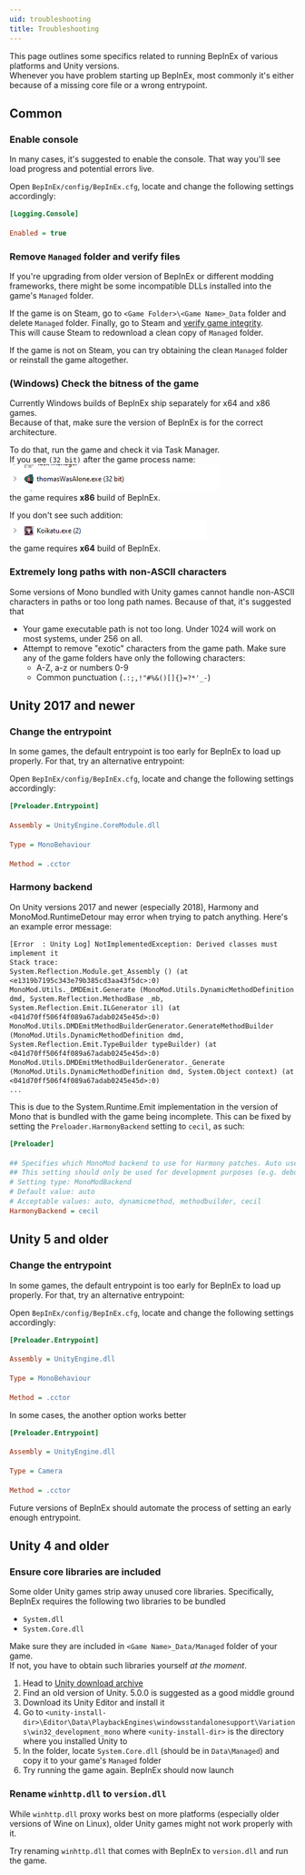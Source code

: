 ```yaml
---
uid: troubleshooting
title: Troubleshooting
---
```


This page outlines some specifics related to running BepInEx of various 
platforms and Unity versions.  
Whenever you have problem starting up BepInEx, most commonly it's either 
because of a missing core file or a wrong entrypoint. 

## Common

### Enable console

In many cases, it's suggested to enable the console. That way you'll see load 
progress and potential errors live.

Open `BepInEx/config/BepInEx.cfg`, locate and change the following settings accordingly:

```ini
[Logging.Console]

Enabled = true
```

### Remove `Managed` folder and verify files

If you're upgrading from older version of BepInEx or different modding frameworks, 
there might be some incompatible DLLs installed into the game's `Managed` folder.  

If the game is on Steam, go to `<Game Folder>\<Game Name>_Data` folder and 
delete `Managed` folder. Finally, go to Steam and [verify game integrity](https://support.steampowered.com/kb_article.php?ref=2037-QEUH-3335).   
This will cause Steam to redownload a clean copy of `Managed` folder.

If the game is not on Steam, you can try obtaining the clean `Managed` folder 
or reinstall the game altogether.

### (Windows) Check the bitness of the game

Currently Windows builds of BepInEx ship separately for x64 and x86 games.  
Because of that, make sure the version of BepInEx is for the correct architecture. 

To do that, run the game and check it via Task Manager.  
If you see `(32 bit)` after the game process name:  
![ThomasWasAlone.exe (32 bit)](images/x86process_example.png)  
the game requires **x86** build of BepInEx.

If you don't see such addition:  
![Koikatu.exe](images/x64process_example.png)  
the game requires **x64** build of BepInEx.

### Extremely long paths with non-ASCII characters

Some versions of Mono bundled with Unity games cannot handle non-ASCII characters
in paths or too long path names. Because of that, it's suggested that

* Your game executable path is not too long. Under 1024 will work on most systems, under 256 on all.
* Attempt to remove "exotic" characters from the game path. Make sure any of the game folders have only the following characters:
  * A-Z, a-z or numbers 0-9
  * Common punctuation (`.:;,!"#%&()[]{}=?*'_-`)

## Unity 2017 and newer

### Change the entrypoint

In some games, the default entrypoint is too early for BepInEx to load up 
properly. For that, try an alternative entrypoint:

Open `BepInEx/config/BepInEx.cfg`, locate and change the following settings accordingly:

```ini
[Preloader.Entrypoint]

Assembly = UnityEngine.CoreModule.dll

Type = MonoBehaviour

Method = .cctor
```

### Harmony backend

On Unity versions 2017 and newer (especially 2018), Harmony and MonoMod.RuntimeDetour may error when trying to patch anything. Here's an example error message:

```
[Error  : Unity Log] NotImplementedException: Derived classes must implement it
Stack trace:
System.Reflection.Module.get_Assembly () (at <e1319b7195c343e79b385cd3aa43f5dc>:0)
MonoMod.Utils._DMDEmit.Generate (MonoMod.Utils.DynamicMethodDefinition dmd, System.Reflection.MethodBase _mb, System.Reflection.Emit.ILGenerator il) (at <041d70ff506f4f089a67adab0245e45d>:0)
MonoMod.Utils.DMDEmitMethodBuilderGenerator.GenerateMethodBuilder (MonoMod.Utils.DynamicMethodDefinition dmd, System.Reflection.Emit.TypeBuilder typeBuilder) (at <041d70ff506f4f089a67adab0245e45d>:0)
MonoMod.Utils.DMDEmitMethodBuilderGenerator._Generate (MonoMod.Utils.DynamicMethodDefinition dmd, System.Object context) (at <041d70ff506f4f089a67adab0245e45d>:0)
...
```

This is due to the System.Runtime.Emit implementation in the version of Mono that is bundled with the game being incomplete. This can be fixed by setting the `Preloader.HarmonyBackend` setting to `cecil`, as such:

```ini
[Preloader]

## Specifies which MonoMod backend to use for Harmony patches. Auto uses the best available backend.
## This setting should only be used for development purposes (e.g. debugging in dnSpy). Other code might override this setting.
# Setting type: MonoModBackend
# Default value: auto
# Acceptable values: auto, dynamicmethod, methodbuilder, cecil
HarmonyBackend = cecil
```

## Unity 5 and older

### Change the entrypoint

In some games, the default entrypoint is too early for BepInEx to load up 
properly. For that, try an alternative entrypoint:

Open `BepInEx/config/BepInEx.cfg`, locate and change the following settings accordingly:

```ini
[Preloader.Entrypoint]

Assembly = UnityEngine.dll

Type = MonoBehaviour

Method = .cctor
```

In some cases, the another option works better

```ini
[Preloader.Entrypoint]

Assembly = UnityEngine.dll

Type = Camera

Method = .cctor
```

Future versions of BepInEx should automate the process of setting an early 
enough entrypoint.

## Unity 4 and older

### Ensure core libraries are included

Some older Unity games strip away unused core libraries. Specifically, BepInEx 
requires the following two libraries to be bundled

* `System.dll`
* `System.Core.dll`

Make sure they are included in `<Game Name>_Data/Managed` folder of your game.  
If not, you have to obtain such libraries yourself *at the moment*.

1. Head to [Unity download archive](https://unity3d.com/get-unity/download/archive)
2. Find an old version of Unity. 5.0.0 is suggested as a good middle ground
3. Download its Unity Editor and install it
4. Go to `<unity-install-dir>\Editor\Data\PlaybackEngines\windowsstandalonesupport\Variations\win32_development_mono` where `<unity-install-dir>` is the directory where you installed Unity to
5. In the folder, locate `System.Core.dll` (should be in `Data\Managed`) and copy it to your game's `Managed` folder
6. Try running the game again. BepInEx should now launch

### Rename `winhttp.dll` to `version.dll`

While `winhttp.dll` proxy works best on more platforms (especially older versions of Wine on Linux), 
older Unity games might not work properly with it.  

Try renaming `winhttp.dll` that comes with BepInEx to `version.dll` and run 
the game.
